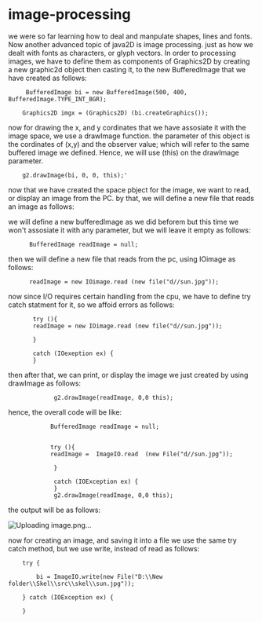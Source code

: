 # image-processing



we were so far learning how to deal and manpulate shapes, lines and fonts. Now another advanced topic of java2D is image processing.
just as how we dealt with fonts as characters, or glyph vectors. In order to processing images, we have to define them as components of
Graphics2D by creating a new graphic2d object then casting it, to the new BufferedImage that we have created as follows:



         BufferedImage bi = new BufferedImage(500, 400, BufferedImage.TYPE_INT_BGR);

        Graphics2D imgx = (Graphics2D) (bi.createGraphics());
        
        
        
        
        
        
        
now for drawing the x, and y cordinates that we have assosiate it with the image space, we use a drawImage function.
the parameter of this object is the cordinates of (x,y) and the observer value; which will refer to the same buffered 
image we defined. Hence, we will use (this) on the drawImage parameter. 

        g2.drawImage(bi, 0, 0, this);'
        
        
        
        
now that we have created the space pbject for the image, we want to read, or display an image from the PC. 
by that, we will define a new file that reads an image as follows:

we will define a new bufferedImage as we did beforem but this time we won't assosiate it with any parameter, but we will leave it empty as follows:


          BufferedImage readImage = null;
          
  
  then we will define a new file that reads from the pc, using IOimage as follows:
  
  
          readImage = new IOimage.read (new file("d//sun.jpg"));
          
          
 now since I/O requires certain handling from the cpu, we have to define try catch statment for it, so we affoid errors as follows:
 
           
           
           
           try (){
           readImage = new IOimage.read (new file("d//sun.jpg"));
           
           }
           
           catch (IOexeption ex) {
           }
           
           
  
  then after that, we can print, or display the image we just created by using drawImage as follows:
  
  
                 g2.drawImage(readImage, 0,0 this);
                 
                 
                 
                 
   
   
   hence, the overall code will be like:
   
   
                BufferedImage readImage = null;
         
                        
                try (){
                readImage =  ImageIO.read  (new File("d//sun.jpg"));
           
                 }
           
                 catch (IOException ex) {
                 }
                 g2.drawImage(readImage, 0,0 this);
          




the output will be as follows:


![Uploading image.png…]()



now for creating an image, and saving it into a file we use the same try catch method, but we use write, instead of read as follows:


        try {

            bi = ImageIO.write(new File("D:\\New folder\\Skel\\src\\skel\\sun.jpg"));
    
        } catch (IOException ex) {

        }
        
        
